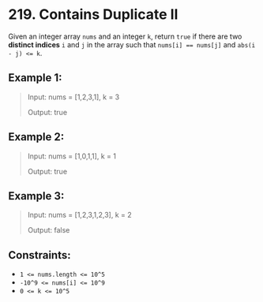# 219. Contains Duplicate II

Given an integer array `nums` and an integer `k`, return `true` if there are two **distinct indices** `i` and `j` in the array such that `nums[i] == nums[j]` and `abs(i - j) <= k`.



## Example 1:

> Input: nums = [1,2,3,1], k = 3
> 
> Output: true

## Example 2:

> Input: nums = [1,0,1,1], k = 1
> 
> Output: true

## Example 3:

> Input: nums = [1,2,3,1,2,3], k = 2
> 
> Output: false


## Constraints:

- `1 <= nums.length <= 10^5`
- `-10^9 <= nums[i] <= 10^9`
- `0 <= k <= 10^5`
